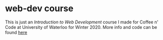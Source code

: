 # web-dev course

This is just an *Introduction to Web Development* course I made for Coffee n' Code at University of Waterloo for Winter 2020.
More info and code can be found [here](https://github.com/UWCoffeeNCode/Past-Projects/tree/master/W20/Projects/webdev)
